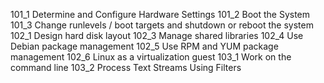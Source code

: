 101_1 Determine and Configure Hardware Settings
101_2 Boot the System
101_3 Change runlevels / boot targets and shutdown or reboot the system
102_1 Design hard disk layout
102_3 Manage shared libraries
102_4 Use Debian package management
102_5 Use RPM and YUM package management
102_6 Linux as a virtualization guest
103_1 Work on the command line
103_2 Process Text Streams Using Filters